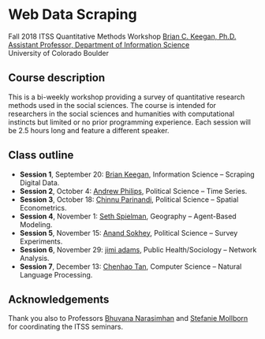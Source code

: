 # Web Data Scraping

Fall 2018 ITSS Quantitative Methods Workshop
[Brian C. Keegan, Ph.D.](http://brianckeegan.com/)  
[Assistant Professor, Department of Information Science](https://www.colorado.edu/cmci/people/information-science/brian-c-keegan)  
University of Colorado Boulder  

## Course description

This is a bi-weekly workshop providing a survey of quantitative research methods used in the social sciences. The course is intended for researchers in the social sciences and humanities with computational instincts but limited or no prior programming experience. Each session will be 2.5 hours long and feature a different speaker.

## Class outline

* **Session 1**, September 20: [Brian Keegan](https://www.colorado.edu/cmci/people/information-science/brian-c-keegan), Information Science – Scraping Digital Data.
* **Session 2**, October 4: [Andrew Philips](https://www.colorado.edu/polisci/people/faculty/andrew-q-philips), Political Science – Time Series.
* **Session 3**, October 18: [Chinnu Parinandi](https://www.colorado.edu/polisci/people/faculty/srinivas-parinandi), Political Science – Spatial Econometrics.
* **Session 4**, November 1: [Seth Spielman](https://www.colorado.edu/geography/seth-spielman-0), Geography – Agent-Based Modeling.
* **Session 5**, November 15: [Anand Sokhey](https://www.colorado.edu/polisci/people/faculty/anand-sokhey), Political Science – Survey Experiments.
* **Session 6**, November 29: [jimi adams](https://clas.ucdenver.edu/hbsc/jimi-adams), Public Health/Sociology – Network Analysis.
* **Session 7**, December 13: [Chenhao Tan](https://www.colorado.edu/cs/chenhao-tan), Computer Science – Natural Language Processing.


## Acknowledgements
Thank you also to Professors [Bhuvana Narasimhan](https://www.colorado.edu/linguistics/bhuvana-narasimhan) and [Stefanie Mollborn](https://behavioralscience.colorado.edu/person/stefanie-mollborn) for coordinating the ITSS seminars.
